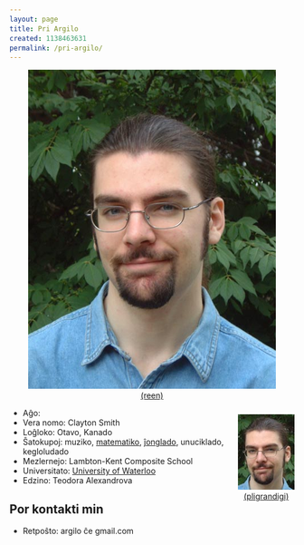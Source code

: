 ```yaml
---
layout: page
title: Pri Argilo
created: 1138463631
permalink: /pri-argilo/
---
```

<?php
        $dato = getdate();
        $agxo = $dato["year"] - 1980;
        if ($dato["mon"] < 7) {
                $agxo--;
        } elseif ($dato["mon"] == 7) {
                if ($dato["mday"] < 15) {
                        $agxo--;
                }
        }
        if (isset($_GET['foto'])) {
?>
<div style="text-align: center"><a href="pri-argilo"><img src="/files/argilo_nova.jpg" alt="foto de Argilo" /><br />(reen)</a></div>
<?php
        } else {
?>
<div style="float: right; text-align: center; margin-top: 25px;"><a href="pri-argilo?foto"><img src="/files/argilo_nova_mg.jpg" alt="foto de Argilo" /><br />(pligrandigi)</a></div>
<ul>
<li>Aĝo: <?php echo $agxo ?></li>
<li>Vera nomo: Clayton Smith</li>
<li>Loĝloko: Otavo, Kanado</li>
<li>Ŝatokupoj: muziko, <a href="sxatokupoj#matematiko">matematiko</a>, <a href="sxatokupoj#jxonglado">ĵonglado</a>, unuciklado, kegloludado</li>
<li>Mezlernejo: Lambton-Kent Composite School</li>
<li>Universitato: <a href="https://uwaterloo.ca/">University of Waterloo</a></li>
<li>Edzino: Teodora Alexandrova</li>
</ul>

<h2>Por kontakti min</h2>
<ul>
<li>Retpoŝto: argilo ĉe gmail.com</li>
</ul>
<?php
        }
?>
